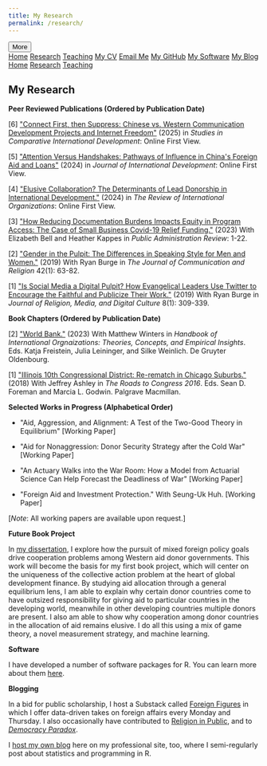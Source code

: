 ```yaml
---
title: My Research
permalink: /research/
---
```


<!-- Load an icon library -->
<link rel="stylesheet" href="https://cdnjs.cloudflare.com/ajax/libs/font-awesome/4.7.0/css/font-awesome.min.css">

<div class="topnav">
  <div class="dropdown">
        <button class="dropbtn">
        <i class="fa fa-navicon"></i> More</button>
        <div class="dropdown-content">
            <a href="https://milesdwilliams15.github.io/"><i class="fa fa-fw fa-home"></i> Home</a>
            <a href="https://milesdwilliams15.github.io/research/"><i class="fa fa-fw fa-area-chart"></i> Research</a>
            <a href="https://milesdwilliams15.github.io/teaching/"><i class="fa fa-fw fa-mortar-board"></i> Teaching</a>
            <a href="/assets/files/cv.pdf" target="_blank"><i class="fa fa-fw fa-file"></i> My CV</a>
            <a href="{{ site.data.social-media.email.href }}{{ site.data.social-media.email.id }}"><i class="fa fa-fw fa-envelope"></i> Email Me</a>
            <a href="{{ site.github.owner_url }}"><i class="fa fa-fw fa-code-fork"></i> My GitHub</a>
            <a href = "https://milesdwilliams15.github.io/software/"><i class="fa fa-fw fa-gears"></i>My Software</a>
            <a href="https://milesdwilliams15.github.io/blog/"><i class="fa fa-fw fa-pencil"></i> My Blog</a>
        </div>
    </div>
  <a href="https://milesdwilliams15.github.io/"><i class="fa fa-fw fa-home"></i> Home</a>
  <a href="https://milesdwilliams15.github.io/research/"><i class="fa fa-fw fa-area-chart"></i> Research</a>
  <a href="https://milesdwilliams15.github.io/teaching/"><i class="fa fa-fw fa-mortar-board"></i> Teaching</a>
</div>

<p> </p>

## My Research

**Peer Reviewed Publications (Ordered by Publication Date)**

[6] ["Connect First, then Suppress: Chinese vs. Western Communication Development Projects and Internet Freedom"](https://link.springer.com/article/10.1007/s12116-025-09471-5) (2025) in *Studies in Comparative International Development*: Online First View.

[5] ["Attention Versus Handshakes: Pathways of Influence in China's Foreign Aid and Loans"](https://onlinelibrary.wiley.com/doi/full/10.1002/jid.3980) (2024) in *Journal of International Development*: Online First View.

[4] ["Elusive Collaboration? The Determinants of Lead Donorship in International Development."](https://link.springer.com/article/10.1007/s11558-024-09555-2) (2024) in *The Review of International Organizations*: Online First View.

[3] ["How Reducing Documentation Burdens Impacts Equity in Program Access: The Case of Small Business Covid-19 Relief Funding."](https://onlinelibrary.wiley.com/doi/epdf/10.1111/puar.13722) (2023) With Elizabeth Bell and Heather Kappes in *Public Administration Review*: 1-22.

[2] ["Gender in the Pulpit: The Differences in Speaking Style for Men and Women."](http://ryanburge.net/wp-content/uploads/2019/06/JCR_Burge_Williams.pdf) (2019) With Ryan Burge in *The Journal of Communication and Religion* 42(1): 63-82.
    
[1] ["Is Social Media a Digital Pulpit? How Evangelical Leaders Use Twitter to Encourage the Faithful and Publicize Their Work."](https://brill.com/view/journals/rmdc/8/3/article-p309_309.xml) (2019) With Ryan Burge in *Journal of Religion, Media, and Digital Culture* 8(1): 309-339.

**Book Chapters (Ordered by Publication Date)**
    
[2] ["World Bank."](https://www.academia.edu/44436453/World_Bank) (2023) With Matthew Winters in *Handbook of International Orgnaizations: Theories, Concepts, and Empirical Insights*. Eds. Katja Freistein, Julia Leininger, and Silke Weinlich. De Gruyter Oldenbourg.
    
[1] ["Illinois 10th Congressional District: Re-rematch in Chicago Suburbs."](https://link.springer.com/chapter/10.1007/978-3-319-58094-4_9) (2018) With Jeffrey Ashley in *The Roads to Congress 2016*. Eds. Sean D. Foreman and Marcia L. Godwin. Palgrave Macmillan.
    
**Selected Works in Progress (Alphabetical Order)**

- "Aid, Aggression, and Alignment: A Test of the Two-Good Theory in Equilibrium" [Working Paper]

- "Aid for Nonaggression: Donor Security Strategy after the Cold War" [Working Paper]

- "An Actuary Walks into the War Room: How a Model from Actuarial Science Can Help Forecast the Deadliness of War" [Working Paper]

- "Foreign Aid and Investment Protection." With Seung-Uk Huh. [Working Paper]

[*Note*: All working papers are available upon request.]

**Future Book Project**

In [my dissertation](https://docs.google.com/viewer?url=https://github.com/milesdwilliams15/Dissertation/raw/main/dissertation_final.pdf), I explore how the pursuit of mixed foreign policy goals drive cooperation problems among Western aid donor governments. This work will become the basis for my first book project, which will center on the uniqueness of the collective action problem at the heart of global development finance. By studying aid allocation through a general equilibrium lens, I am able to explain why certain donor countries come to have outsized responsibility for giving aid to particular countries in the developing world, meanwhile in other developing countries multiple donors are present. I also am able to show why cooperation among donor countries in the allocation of aid remains elusive. I do all this using a mix of game theory, a novel measurement strategy, and machine learning.

**Software**
  
I have developed a number of software packages for R. You can learn more about them [here](https://milesdwilliams15.github.io/software/).

**Blogging**
    
In a bid for public scholarship, I host a Substack called [Foreign Figures]() in which I offer data-driven takes on foreign affairs every Monday and Thursday. I also occasionally have contributed to [Religion in Public](https://religioninpublic.blog/), and to [*Democracy Paradox*](https://democracyparadox.com/2023/02/13/can-washington-and-china-cooperate-in-foreign-aid/).
    
I [host my own blog](https://milesdwilliams15.github.io/blog/) here on my professional site, too, where I semi-regularly post about statistics and programming in R.
